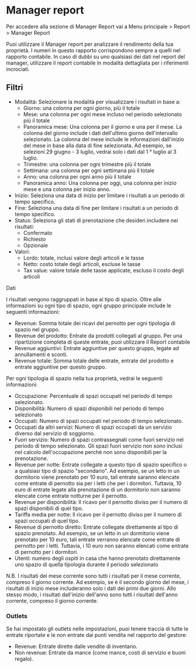 # Manager report

Per accedere alla sezione di Manager Report vai a Menu principale > Report > Manager Report

Puoi utilizzare il Manager report per analizzare il rendimento della tua proprietà.
I numeri in questo rapporto corrispondono sempre a quelli nel rapporto contabile. In caso di dubbi su uno qualsiasi dei dati nel report del manager, utilizzare il report contabile in modalità dettagliata per i riferimenti incrociati.

## Filtri

* Modalità: Selezionare la modalità per visualizzare i risultati in base a:
    * Giorno: una colonna per ogni giorno, più il totale
    * Mese: una colonna per ogni mese incluso nel periodo selezionato più il totale
    * Panoramica mese: Una colonna per il giorno e una per il mese. La colonna del giorno include i dati dell'ultimo giorno dell'intervallo selezionato. La colonna del mese include le informazioni dall'inizio del mese in base alla data di fine selezionata. Ad esempio, se selezioni 29 giugno - 3 luglio, vedrai solo i dati dal 1 ° luglio al 3 luglio.
    * Trimestre: una colonna per ogni trimestre più il totale
    * Settimana: una colonna per ogni settimana più il totale
    * Anno: una colonna per ogni anno più il totale
    * Panoramica anno: Una colonna per oggi, una colonna per inizio mese e una colonna per inizio anno.
* Inizio: Seleziona una data di inizio per limitare i risultati a un periodo di tempo specifico.
* Fine: Seleziona una data di fine per limitare i risultati a un periodo di tempo specifico.
* Status: Seleziona gli stati di prenotazione che desideri includere nei risultati:
    * Confermato
    * Richiesto
    * Opzionale
* Valori: 
    * Lordo: totale, inclusi valore degli articoli e le tasse
    * Netto: costo totale degli articoli, escluse le tasse
    * Tax value: valore totale delle tasse applicate, escluso il costo degli articoli

Dati

I risultati vengono raggruppati in base al tipo di spazio. Oltre alle informazioni su ogni tipo di spazio, ogni gruppo principale include le seguenti informazioni:

* Revenue: Somma totale dei ricavi del pernotto per ogni tipologia di spazio nel gruppo.
* Revenue del prodotto: Entrate da prodotti collegati al gruppo. Per una ripartizione completa di queste entrate, puoi utilizzare il Report contabile
* Revenue aggiuntivi: Entrate aggiuntive per questo gruppo, legate ad annullamenti e sconti.
* Revenue totale: Somma totale delle entrate, entrate del prodotto e entrate aggiuntive per questo gruppo.

Per ogni tipologia di spazio nella tua proprietà, vedrai le seguenti informazioni:

* Occupazione: Percentuale di spazi occupati nel periodo di tempo selezionato.
* Disponibilità: Numero di spazi disponibili nel periodo di tempo selezionato
* Occupati: Numero di spazi occupati nel periodo di tempo selezionato.
* Occupati da altri servizi: Numero di spazi occupati da un servizio diverso dal servizio di soggiorno.
* Fuori servizio: Numero di spazi contrassegnati come fuori servizio nel periodo di tempo selezionato. Gli spazi fuori servizio non sono inclusi nel calcolo dell'occupazione perché non sono disponibili per la prenotazione.
* Revenue per notte: Entrate collegate a questo tipo di spazio specifico o a qualsiasi tipo di spazio "secondario". Ad esempio, se un letto in un dormitorio viene prenotato per 10 euro, tali entrate saranno elencate come entrate di pernotto sia per i letti che per i dormitori. Tuttavia, 10 euro di entrate legate alla prenotazione di un dormitorio non saranno elencate come entrate notturne per il pernotto.
* Revenue per disponibilità: Il ricavo per il pernotto diviso per il numero di spazi disponibili di quel tipo.
* Tariffa media per notte: Il ricavo per il pernotto diviso per il numero di spazi occupati di quel tipo.
* Revenue di pernotto diretto: Entrate collegate direttamente al tipo di spazio prenotato. Ad esempio, se un letto in un dormitorio viene prenotato per 10 euro, tali entrate verranno elencate come entrate di pernotto per i letti. Tuttavia, i 10 euro non saranno elencati come entrate di pernotto per i dormitori.
* Utenti: numero degli ospiti in casa che hanno prenotato direttamente uno spazio di quella tipologia durante il periodo selezionato

N.B. I risultati del mese corrente sono tutti i risultati per il mese corrente, compreso il giorno corrente. Ad esempio, se è il secondo giorno del mese, i risultati di inizio mese includeranno solo i dati dei primi due giorni. Allo stesso modo, i risultati dall'inizio dell'anno sono tutti i risultati dell'anno corrente, compreso il giorno corrente.

### Outlets

Se hai impostato gli outlets nelle impostazioni, puoi tenere traccia di tutte le entrate riportate e le non entrate dai punti vendita nel rapporto del gestore:

* Revenue: Entrate dirette dalle vendite di inventario.
* Non revenue: Entrate da mance (come mance, costi di servizio e buoni regalo).
